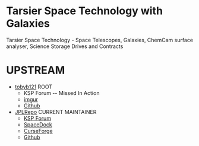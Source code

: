 # Tarsier Space Technology with Galaxies

Tarsier Space Technology - Space Telescopes, Galaxies, ChemCam surface analyser, Science Storage Drives and Contracts


# UPSTREAM

* [tobyb121](https://forum.kerbalspaceprogram.com/index.php?/profile/76289-tobyb121/) ROOT
	+ KSP Forum -- Missed In Action
	+ [imgur](https://imgur.com/a/tinKd)
	+ [Github](https://github.com/tobyb121/TarsierSpaceTechnology)
* [JPLRepo](https://forum.kerbalspaceprogram.com/index.php?/profile/114736-jplrepo/) CURRENT MAINTAINER
	+ [KSP Forum](https://forum.kerbalspaceprogram.com/index.php?/topic/154853-110x-tarsier-space-technology-with-galaxies-v711-17th-oct-2020/)
	+ [SpaceDock](https://spacedock.info/mod/143/Tarsier%20Space%20Technology%20with%20Galaxies%20Continued...)
	+ [CurseForge](https://www.curseforge.com/kerbal/ksp-mods/tarsier-space-technology-continued)
	+ [Github](https://github.com/JPLRepo/TarsierSpaceTechnology)
